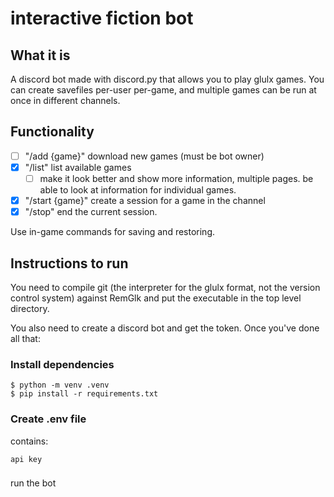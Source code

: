# interactive fiction bot

## What it is
A discord bot made with discord.py that allows you to play glulx games. You can create savefiles per-user per-game, and multiple games can be run at once in different channels. 

## Functionality
- [ ] "/add {game}" download new games (must be bot owner)
- [x] "/list" list available games
    - [ ] make it look better and show more information, multiple pages. be able to look at information for individual games.
- [x] "/start {game}" create a session for a game in the channel
- [x] "/stop" end the current session.

Use in-game commands for saving and restoring. 

## Instructions to run
You need to compile git (the interpreter for the glulx format, not the version control system) against RemGlk and put the executable in the top level directory.

You also need to create a discord bot and get the token. Once you've done all that:

### Install dependencies
```
$ python -m venv .venv
$ pip install -r requirements.txt
```
### Create .env file
contains:
```
api key
```
### 
run the bot